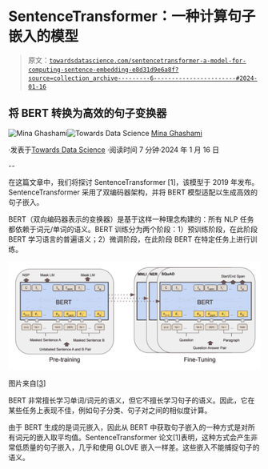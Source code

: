 # SentenceTransformer：一种计算句子嵌入的模型

> 原文：[`towardsdatascience.com/sentencetransformer-a-model-for-computing-sentence-embedding-e8d31d9e6a8f?source=collection_archive---------6-----------------------#2024-01-16`](https://towardsdatascience.com/sentencetransformer-a-model-for-computing-sentence-embedding-e8d31d9e6a8f?source=collection_archive---------6-----------------------#2024-01-16)

## 将 BERT 转换为高效的句子变换器

[](https://medium.com/@mina.ghashami?source=post_page---byline--e8d31d9e6a8f--------------------------------)![Mina Ghashami](https://medium.com/@mina.ghashami?source=post_page---byline--e8d31d9e6a8f--------------------------------)[](https://towardsdatascience.com/?source=post_page---byline--e8d31d9e6a8f--------------------------------)![Towards Data Science](https://towardsdatascience.com/?source=post_page---byline--e8d31d9e6a8f--------------------------------) [Mina Ghashami](https://medium.com/@mina.ghashami?source=post_page---byline--e8d31d9e6a8f--------------------------------)

·发表于[Towards Data Science](https://towardsdatascience.com/?source=post_page---byline--e8d31d9e6a8f--------------------------------) ·阅读时间 7 分钟·2024 年 1 月 16 日

--

在这篇文章中，我们将探讨 SentenceTransformer [1]，该模型于 2019 年发布。SentenceTransformer 采用了双编码器架构，并将 BERT 模型适配以生成高效的句子嵌入。

BERT（双向编码器表示的变换器）是基于这样一种理念构建的：所有 NLP 任务都依赖于词元/单词的语义。BERT 训练分为两个阶段：1）预训练阶段，在此阶段 BERT 学习语言的普遍语义；2）微调阶段，在此阶段 BERT 在特定任务上进行训练。

![](img/52937cabeba180d1e79c4be33abdf476.png)

图片来自[[3](https://arxiv.org/pdf/1810.04805.pdf)]

BERT 非常擅长学习单词/词元的语义，但它不擅长学习句子的语义。因此，它在某些任务上表现不佳，例如句子分类、句子对之间的相似度计算。

由于 BERT 生成的是词元嵌入，因此从 BERT 中获取句子嵌入的一种方式是对所有词元的嵌入取平均值。SentenceTransformer 论文[1]表明，这种方式会产生非常低质量的句子嵌入，几乎和使用 GLOVE 嵌入一样差。这些嵌入不能捕捉句子的语义。
